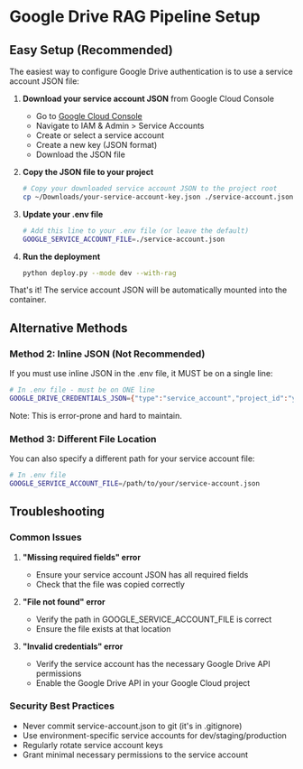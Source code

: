 # Google Drive RAG Pipeline Setup

## Easy Setup (Recommended)

The easiest way to configure Google Drive authentication is to use a service account JSON file:

1. **Download your service account JSON** from Google Cloud Console
   - Go to [Google Cloud Console](https://console.cloud.google.com)
   - Navigate to IAM & Admin > Service Accounts
   - Create or select a service account
   - Create a new key (JSON format)
   - Download the JSON file

2. **Copy the JSON file to your project**
   ```bash
   # Copy your downloaded service account JSON to the project root
   cp ~/Downloads/your-service-account-key.json ./service-account.json
   ```

3. **Update your .env file**
   ```bash
   # Add this line to your .env file (or leave the default)
   GOOGLE_SERVICE_ACCOUNT_FILE=./service-account.json
   ```

4. **Run the deployment**
   ```bash
   python deploy.py --mode dev --with-rag
   ```

That's it! The service account JSON will be automatically mounted into the container.

## Alternative Methods

### Method 2: Inline JSON (Not Recommended)

If you must use inline JSON in the .env file, it MUST be on a single line:

```bash
# In .env file - must be on ONE line
GOOGLE_DRIVE_CREDENTIALS_JSON={"type":"service_account","project_id":"your-project","private_key":"-----BEGIN PRIVATE KEY-----\n...\n-----END PRIVATE KEY-----\n","client_email":"..."}
```

Note: This is error-prone and hard to maintain.

### Method 3: Different File Location

You can also specify a different path for your service account file:

```bash
# In .env file
GOOGLE_SERVICE_ACCOUNT_FILE=/path/to/your/service-account.json
```

## Troubleshooting

### Common Issues

1. **"Missing required fields" error**
   - Ensure your service account JSON has all required fields
   - Check that the file was copied correctly

2. **"File not found" error**
   - Verify the path in GOOGLE_SERVICE_ACCOUNT_FILE is correct
   - Ensure the file exists at that location

3. **"Invalid credentials" error**
   - Verify the service account has the necessary Google Drive API permissions
   - Enable the Google Drive API in your Google Cloud project

### Security Best Practices

- Never commit service-account.json to git (it's in .gitignore)
- Use environment-specific service accounts for dev/staging/production
- Regularly rotate service account keys
- Grant minimal necessary permissions to the service account